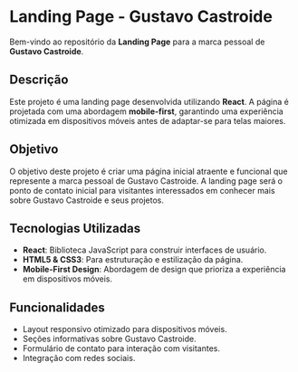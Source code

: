 # Landing Page - Gustavo Castroide

Bem-vindo ao repositório da **Landing Page** para a marca pessoal de **Gustavo Castroide**.

## Descrição

Este projeto é uma landing page desenvolvida utilizando **React**. A página é projetada com uma abordagem **mobile-first**, garantindo uma experiência otimizada em dispositivos móveis antes de adaptar-se para telas maiores.

## Objetivo

O objetivo deste projeto é criar uma página inicial atraente e funcional que represente a marca pessoal de Gustavo Castroide. A landing page será o ponto de contato inicial para visitantes interessados em conhecer mais sobre Gustavo Castroide e seus projetos.

## Tecnologias Utilizadas

- **React**: Biblioteca JavaScript para construir interfaces de usuário.
- **HTML5 & CSS3**: Para estruturação e estilização da página.
- **Mobile-First Design**: Abordagem de design que prioriza a experiência em dispositivos móveis.

## Funcionalidades

- Layout responsivo otimizado para dispositivos móveis.
- Seções informativas sobre Gustavo Castroide.
- Formulário de contato para interação com visitantes.
- Integração com redes sociais.

